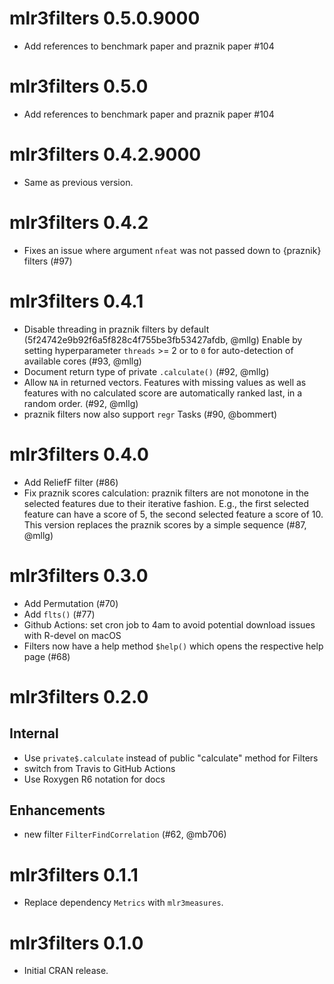 <!-- NEWS.md is maintained by https://cynkra.github.io/fledge, do not edit -->

# mlr3filters 0.5.0.9000

- Add references to benchmark paper and praznik paper #104


# mlr3filters 0.5.0

- Add references to benchmark paper and praznik paper #104


# mlr3filters 0.4.2.9000

- Same as previous version.


# mlr3filters 0.4.2

- Fixes an issue where argument `nfeat` was not passed down to {praznik} filters (#97)


# mlr3filters 0.4.1

- Disable threading in praznik filters by default (5f24742e9b92f6a5f828c4f755be3fb53427afdb, @mllg)
  Enable by setting hyperparameter `threads` >= 2 or to `0` for auto-detection of available cores (#93, @mllg)
- Document return type of private `.calculate()` (#92, @mllg)
- Allow `NA` in returned vectors.
  Features with missing values as well as features with no calculated score are automatically ranked last, in a random order.  (#92, @mllg)
- praznik filters now also support `regr` Tasks (#90, @bommert)


# mlr3filters 0.4.0

- Add ReliefF filter (#86)
- Fix praznik scores calculation: praznik filters are not monotone in the selected features due to their iterative fashion. E.g., the first selected feature can have a score of 5, the second selected feature a score of 10. This version replaces the praznik scores by a simple sequence (#87, @mllg)


# mlr3filters 0.3.0

- Add Permutation (#70)
- Add `flts()` (#77)
- Github Actions: set cron job to 4am to avoid potential download issues with R-devel on macOS
- Filters now have a help method `$help()` which opens the respective help page (#68)


# mlr3filters 0.2.0

## Internal

* Use `private$.calculate` instead of public "calculate" method for Filters
* switch from Travis to GitHub Actions
* Use Roxygen R6 notation for docs

## Enhancements

* new filter `FilterFindCorrelation` (#62, @mb706)


# mlr3filters 0.1.1

* Replace dependency `Metrics` with `mlr3measures`.


# mlr3filters 0.1.0

* Initial CRAN release.
